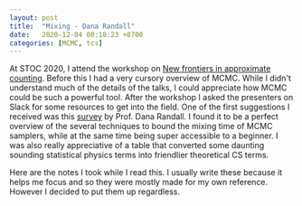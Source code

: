 ```yaml
---
layout: post
title:  "Mixing - Dana Randall"
date:   2020-12-04 00:18:23 +0700
categories: [MCMC, tcs]
---
```


At STOC 2020, I attend the workshop on [New frontiers in approximate counting](https://homepages.inf.ed.ac.uk/hguo/stoc20workshop.html). Before this I had a very cursory overview of MCMC. While I didn't understand much of the details of the talks, I could appreciate how MCMC could be such a powerful tool. After the workshop I asked the presenters on Slack for some resources to get into the field. One of the first suggestions I received was this [survey](https://people.math.gatech.edu/~randall/r-mixing.pdf) by Prof. Dana Randall. I found it to be a perfect overview of the several techniques to bound the mixing time of MCMC samplers, while at the same time being super accessible to a beginner. I was also really appreciative of a table that converted some daunting sounding statistical physics terms into friendlier theoretical CS terms.

Here are the notes I took while I read this. I usually write these because it helps me focus and so they were mostly made for my own reference. However I decided to put them up regardless. 


<object data="/static/pdf/Randall Survey.pdf" width="100%" height="1000" type='application/pdf'/> 



